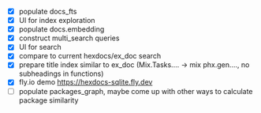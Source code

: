- [x] populate docs_fts
- [x] UI for index exploration
- [x] populate docs.embedding
- [x] construct multi_search queries
- [x] UI for search
- [x] compare to current hexdocs/ex_doc search
- [x] prepare title index similar to ex_doc (Mix.Tasks.... -> mix phx.gen...., no subheadings in functions)
- [x] fly.io demo https://hexdocs-sqlite.fly.dev
- [ ] populate packages_graph, maybe come up with other ways to calculate package similarity
